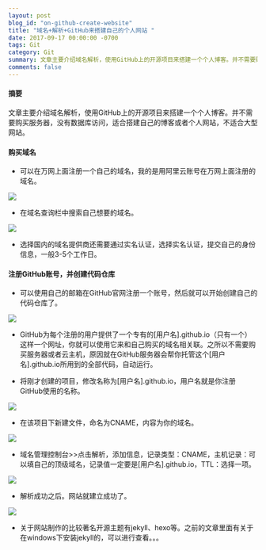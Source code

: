 ```yaml
---
layout: post
blog_id: "on-github-create-website"
title: "域名+解析+GitHub来搭建自己的个人网站 "
date: 2017-09-17 00:00:00 -0700
tags: Git
category: Git
summary: 文章主要介绍域名解析，使用GitHub上的开源项目来搭建一个个人博客。并不需要购买服务器，没有数据库访问，适合搭建自己的博客或者个人网站，不适合大型网站
comments: false
---
```


#### 摘要
文章主要介绍域名解析，使用GitHub上的开源项目来搭建一个个人博客。并不需要购买服务器，没有数据库访问，适合搭建自己的博客或者个人网站，不适合大型网站。

#### 购买域名
* 可以在万网上面注册一个自己的域名，我的是用阿里云账号在万网上面注册的域名。

![](http://upload-images.jianshu.io/upload_images/6673460-15568b6f178089bf.png?imageMogr2/auto-orient/strip%7CimageView2/2/w/1240)

* 在域名查询栏中搜索自己想要的域名。

![](http://upload-images.jianshu.io/upload_images/6673460-0762d5a676ff6953.png?imageMogr2/auto-orient/strip%7CimageView2/2/w/1240)

* 选择国内的域名提供商还需要通过实名认证，选择实名认证，提交自己的身份信息，一般3-5个工作日。


#### 注册GitHub账号，并创建代码仓库
* 可以使用自己的邮箱在GitHub官网注册一个账号，然后就可以开始创建自己的代码仓库了。

![](http://upload-images.jianshu.io/upload_images/6673460-10a75fc0f528a2f6.png?imageMogr2/auto-orient/strip%7CimageView2/2/w/1240)

* GitHub为每个注册的用户提供了一个专有的[用户名].github.io（只有一个）这样一个网址，你就可以使用它来和自己购买的域名相关联。之所以不需要购买服务器或者云主机，原因就在GitHub服务器会帮你托管这个[用户名].github.io所用到的全部代码，自动运行。

* 将刚才创建的项目，修改名称为[用户名].github.io，用户名就是你注册GitHub使用的名称。


![](http://upload-images.jianshu.io/upload_images/6673460-fef2c86d10a09e57.png?imageMogr2/auto-orient/strip%7CimageView2/2/w/1240)

* 在该项目下新建文件，命名为CNAME，内容为你的域名。 

![](http://upload-images.jianshu.io/upload_images/6673460-d927185d8c314256.png?imageMogr2/auto-orient/strip%7CimageView2/2/w/1240)

* 域名管理控制台>>点击解析，添加信息，记录类型：CNAME，主机记录：可以填自己的顶级域名，记录值一定要是[用户名].github.io，TTL：选择一项。


![](http://upload-images.jianshu.io/upload_images/6673460-8cd9923d8db2d62c.png?imageMogr2/auto-orient/strip%7CimageView2/2/w/1240)

* 解析成功之后。网站就建立成功了。

![](http://upload-images.jianshu.io/upload_images/6673460-680d77262a80dd6a.png?imageMogr2/auto-orient/strip%7CimageView2/2/w/1240)

* 关于网站制作的比较著名开源主题有jekyll、hexo等。之前的文章里面有关于在windows下安装jekyll的，可以进行查看。。。
